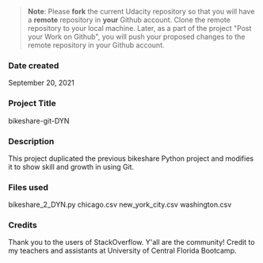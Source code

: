 >**Note**: Please **fork** the current Udacity repository so that you will have a **remote** repository in **your** Github account. Clone the remote repository to your local machine. Later, as a part of the project "Post your Work on Github", you will push your proposed changes to the remote repository in your Github account.

### Date created
September 20, 2021

### Project Title
bikeshare-git-DYN

### Description
This project duplicated the previous bikeshare Python project and modifies it to show skill and growth in using Git.

### Files used
bikeshare_2_DYN.py
chicago.csv
new_york_city.csv
washington.csv

### Credits
Thank you to the users of StackOverflow. Y'all are the community!
Credit to my teachers and assistants at University of Central Florida Bootcamp.

